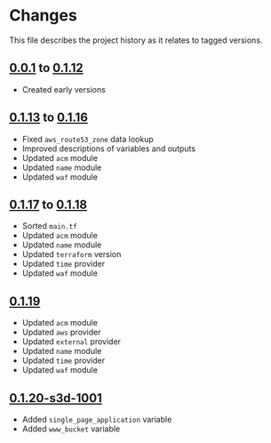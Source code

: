# Changes
This file describes the project history as it relates to tagged versions.

## [0.0.1](.) to [0.1.12](.)
- Created early versions

## [0.1.13](.) to [0.1.16](.)
- Fixed `aws_route53_zone` data lookup
- Improved descriptions of variables and outputs
- Updated `acm` module
- Updated `name` module
- Updated `waf` module

## [0.1.17](.) to [0.1.18](.)
- Sorted `main.tf`
- Updated `acm` module
- Updated `name` module
- Updated `terraform` version
- Updated `time` provider
- Updated `waf` module

## [0.1.19](.)
- Updated `acm` module
- Updated `aws` provider
- Updated `external` provider
- Updated `name` module
- Updated `time` provider
- Updated `waf` module

## [0.1.20-s3d-1001](.)
- Added `single_page_application` variable
- Added `www_bucket` variable

